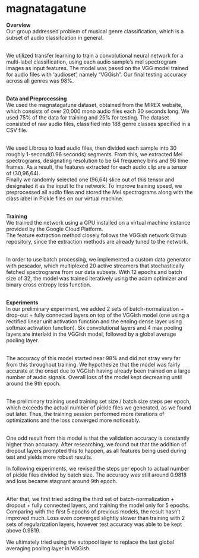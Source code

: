 # magnatagatune
<b>Overview</b><br>
Our group addressed problem of musical genre classification, which is a subset of audio classifcation in general. <br> <br>

We utilized transfer learning to train a convolutional neural network for a multi-label classification, using each audio sample’s mel spectrogram images as input features. The model was based on the VGG model trained for audio files with ‘audioset’, namely “VGGish”. Our final testing accuracy across all genres was 98%. <br><br> 

<b> Data and Preprocessing </b><br>
We used the magnatagatune dataset, obtained from the MIREX website, which consists of over 20,000 mono audio files each 30 seconds long. We used 75% of the data for training and 25% for testing. The dataset consisted of raw audio files, classified into 188 genre classes specified in a CSV file. <br><br>

We used Librosa to load audio files, then divided each sample into 30 roughly 1-second(0.96 seconds) segments. From this, we extracted Mel spectrograms, designating resolution to be 64 frequency bins and 96 time frames. As a result, the features extracted for each audio clip are a tensor of (30,96,64). <br>
Finally we randomly selected one (96,64) slice out of this tensor and designated it as the input to the network. To improve training speed, we preprocessed all audio files and stored the Mel spectrograms along with the class label in Pickle files on our virtual machine. <br><br>

<b> Training </b><br>
We trained the network using a GPU installed on a virtual machine instance provided by the Google Cloud Platform. <br>
The feature extraction method closely follows the ​VGGish network​ Github repository, since the extraction methods are already tuned to the network. <br> <br>
 
In order to use batch processing, we implemented a custom data generator with pescador,
which multiplexed 20 active streamers that stochastically fetched spectrograms from our data subsets.
With 12 epochs and batch size of 32, the model was trained iteratively using the adam optimizer and binary cross entropy loss function. <br><br>

<b> Experiments </b><br>
In our preliminary experiment, we added 2 sets of batch-normalization + drop-out + fully connected layers on top of the VGGish model (one using a rectified linear unit activation function and the ending dense layer using softmax activation function).
Six convolutional layers and 4 max pooling layers are interlaid in the VGGish model, followed by a global average pooling layer. <br> <br>

The accuracy of this model started near 98% and did not stray very far from this throughout training.
We hypothesize that the model was fairly accurate at the onset due to VGGish having already been trained on a large number of audio signals.
Overall loss of the model kept decreasing until around the 9th epoch. <br> <br>

The preliminary training used training set size / batch size steps per epoch, which exceeds the actual number of pickle files we generated, as we found out later.
Thus, the training session performed more iterations of optimizations and the loss converged more noticeably. <br><br>

One odd result from this model is that the validation accuracy is constantly higher than accuracy.
After researching, we found out that the addition of dropout layers prompted this to happen, as all features being used during test and yields more robust results.

In following experiments, we revised the steps per epoch to actual number of pickle files divided by batch size. 
The accuracy was still around 0.9818 and loss became stagnant around 9th epoch. <br><br>

After that, we first tried adding the third set of batch-normalization + dropout + fully connected layers, and training the model only for 5 epochs.
Comparing with the first 5 epochs of previous models, the result hasn’t improved much. Loss even converged slightly slower than training with 2 sets of regularization layers, however test accuracy was able to be kept above 0.9819. <br>

We ultimately tried using the ​autopool​ layer to replace the last global averaging pooling layer in VGGish.
 
